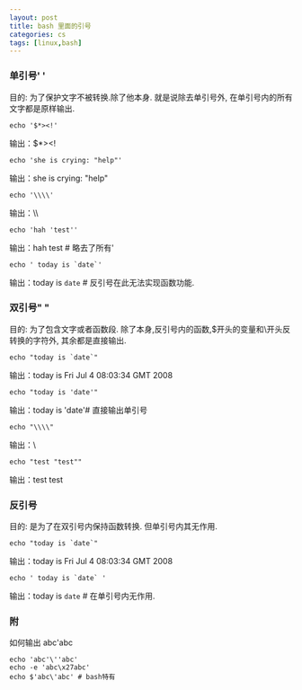 ```yaml
---
layout: post
title: bash 里面的引号
categories: cs
tags: [linux,bash]
---
```


### 单引号' '
目的: 为了保护文字不被转换.除了他本身. 就是说除去单引号外, 在单引号内的所有文字都是原样输出.

<!-- more -->

	echo '$*><!'

输出：$*><!

	echo 'she is crying: "help"'

输出：she is crying: "help"

	echo '\\\\'

输出：\\\\

	echo 'hah 'test''

输出：hah test # 略去了所有'

	echo ' today is `date`'

输出：today is `date` # 反引号在此无法实现函数功能.

 

### 双引号" "
目的: 为了包含文字或者函数段. 除了本身,反引号内的函数,$开头的变量和\\开头反转换的字符外, 其余都是直接输出.

	echo "today is `date`"

输出：today is Fri Jul 4 08:03:34 GMT 2008

	echo "today is 'date'" 

输出：today is 'date'# 直接输出单引号

	echo "\\\\"

输出：\\

	echo "test "test""

输出：test test

### 反引号` `
目的: 是为了在双引号内保持函数转换. 但单引号内其无作用.

	echo "today is `date`"

输出：today is Fri Jul 4 08:03:34 GMT 2008

	echo ' today is `date` '

输出：today is `date` # 在单引号内无作用.

 
### 附
如何输出 abc'abc

	echo 'abc'\''abc'
	echo -e 'abc\x27abc'
	echo $'abc\'abc' # bash特有

